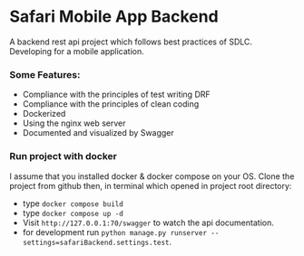 # Safari Mobile App Backend
A backend rest api project which follows best practices of SDLC. Developing for a mobile application.  

### Some Features:
- Compliance with the principles of test writing DRF
- Compliance with the principles of clean coding
- Dockerized
- Using the nginx web server
- Documented and visualized by Swagger

### Run project with docker
I assume that you installed docker & docker compose on your OS. Clone the project from github then, in terminal which opened in project root directory:

- type ```docker compose build```
- type ```docker compose up -d```
- Visit ```http://127.0.0.1:70/swagger``` to watch the api documentation.
- for development run ```python manage.py runserver --settings=safariBackend.settings.test```.